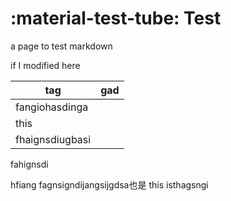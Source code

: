 # :material-test-tube: Test

a page to test markdown

if I modified here

| tag | gad |
| --------------- | --- |
| fangiohasdinga | |
| this<br /> | |
| fhaignsdiugbasi | |

fahignsdi

hfiang
fagnsigndijangsijgdsa也是 this isthagsngi